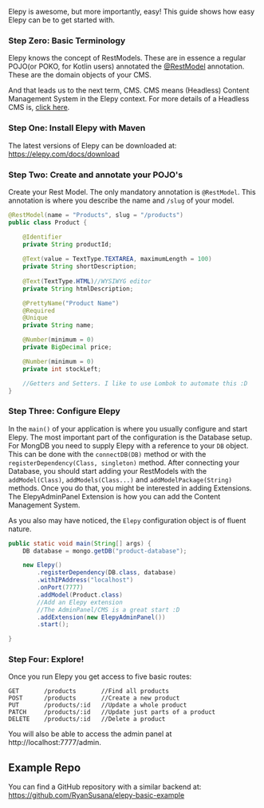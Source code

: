 Elepy is awesome, but more importantly, easy! This guide shows how easy Elepy can be to get started with.

### Step Zero: Basic Terminology
Elepy knows the concept of RestModels. These are in essence a regular POJO(or POKO, for Kotlin users) annotated the [@RestModel](/docs/annotations#restmodel) annotation. These are the domain objects of your CMS.

And that leads us to the next term, CMS. CMS means (Headless) Content Management System in the Elepy context. For more details of a Headless CMS is, [click here](https://en.wikipedia.org/wiki/Headless_content_management_system).

### Step One: Install Elepy with Maven
The latest versions of Elepy can be downloaded at: https://elepy.com/docs/download

### Step Two: Create and annotate your POJO's
Create your Rest Model. The only mandatory annotation is `@RestModel`. This annotation is where you describe the name and `/slug` of your model. 
``` java
@RestModel(name = "Products", slug = "/products")
public class Product {

    @Identifier
    private String productId;
    
    @Text(value = TextType.TEXTAREA, maximumLength = 100)
    private String shortDescription;
    
    @Text(TextType.HTML)//WYSIWYG editor
    private String htmlDescription;

    @PrettyName("Product Name")
    @Required
    @Unique
    private String name;

    @Number(minimum = 0)
    private BigDecimal price;

    @Number(minimum = 0)
    private int stockLeft;

    //Getters and Setters. I like to use Lombok to automate this :D
}
```
### Step Three: Configure Elepy

In the `main()` of your application is where you usually configure and start Elepy. The most important part of the configuration is the Database setup. For MongDB you need to supply Elepy with a reference to your `DB` object. This can be done with the `connectDB(DB)` method or with the `registerDependency(Class, singleton)` method. After connecting your Database, you should start adding your RestModels with the `addModel(Class)`, `addModels(Class...)` and `addModelPackage(String)` methods. Once you do that, you might be interested in adding Extensions. The ElepyAdminPanel Extension is how you can add the Content Management System.

As you also may have noticed, the `Elepy` configuration object is of fluent nature.
``` java
public static void main(String[] args) {
    DB database = mongo.getDB("product-database");

    new Elepy()
        .registerDependency(DB.class, database)
        .withIPAddress("localhost")
        .onPort(7777)
        .addModel(Product.class)
        //Add an Elepy extension
        //The AdminPanel/CMS is a great start :D
        .addExtension(new ElepyAdminPanel())
        .start();

}
```

### Step Four: Explore!

Once you run Elepy you get access to five basic routes:
```
GET       /products       //Find all products
POST      /products       //Create a new product
PUT       /products/:id   //Update a whole product
PATCH     /products/:id   //Update just parts of a product
DELETE    /products/:id   //Delete a product
```

You will also be able to access the admin panel at http://localhost:7777/admin.

## Example Repo
You can find a GitHub repository with a similar backend at: https://github.com/RyanSusana/elepy-basic-example